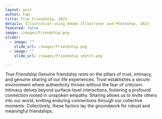 ```yaml
---
layout: post
author: Fam 
title: True Friendship, 2023 
details: Illustration using Adobe Illustrator and Photoshop, 2023
featured: false
image: /images/Friendship.png
slider:
  - image: ""
    slide_url: /images/Friendship.png
  - image: ""
    slide_url: /images/Friendship_sketch.png

---
```

*True Friendship* Genuine friendship rests on the pillars of trust, intimacy, and genuine sharing of our life experiences. 
Trust establishes a secure environment where authenticity thrives without the fear of criticism. Intimacy delves beyond surface-level interactions, fostering a profound connection rooted in unspoken empathy. 
Sharing allows us to invite others into our world, knitting enduring connections through our collective moments. 
Collectively, these factors lay the groundwork for robust and meaningful friendships.